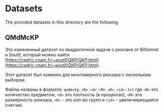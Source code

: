 # Datasets

The provided datasets in this directory are the following

## QMdMcKP
Это измененный датасет из квадратичной задаче о рюкзаке от Billionnet и Soutif, который можно найти
[https://cedric.cnam.fr/~soutif/QKP/QKP.html](https://cedric.cnam.fr/~soutif/QKP/QKP.html).

Этот датасет был изменен для многомерного рюкзака с нескольким выбором.

Файлы названы в формате: `qmdmckp_<N>_<d>_<M>_<K>_<id>.txt` где `<N>` это количество предметом, 
`<d>` это плотность (в процентах), `<M>` это размерность рюкзака, `<K>` - это кол-во групп и `<id>` - увеличивающийся счетчик.
